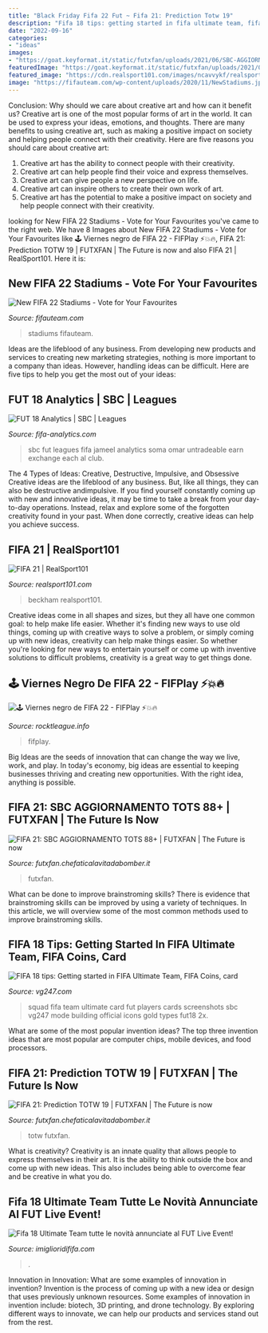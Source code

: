 ```yaml
---
title: "Black Friday Fifa 22 Fut ~ Fifa 21: Prediction Totw 19"
description: "Fifa 18 tips: getting started in fifa ultimate team, fifa coins, card"
date: "2022-09-16"
categories:
- "ideas"
images:
- "https://goat.keyformat.it/static/futxfan/uploads/2021/06/SBC-AGGIORNAMENTO-TOTS-88.jpeg"
featuredImage: "https://goat.keyformat.it/static/futxfan/uploads/2021/02/Prediction-TOTW-19.jpg"
featured_image: "https://cdn.realsport101.com/images/ncavvykf/realsport-production/021bd072374ee38bc5ca5a332c6627162ae998ed-1280x720.png?rect=0,0,1280,719&amp;w=700&amp;h=393&amp;auto=format"
image: "https://fifauteam.com/wp-content/uploads/2020/11/NewStadiums.jpg"
---
```



Conclusion: Why should we care about creative art and how can it benefit us?
Creative art is one of the most popular forms of art in the world. It can be used to express your ideas, emotions, and thoughts. There are many benefits to using creative art, such as making a positive impact on society and helping people connect with their creativity. Here are five reasons you should care about creative art: 
1) Creative art has the ability to connect people with their creativity.
2) Creative art can help people find their voice and express themselves.
3) Creative art can give people a new perspective on life.
4) Creative art can inspire others to create their own work of art.
5) Creative art has the potential to make a positive impact on society and help people connect with their creativity.

	

		
looking for New FIFA 22 Stadiums - Vote for Your Favourites you've came to the right web. We have 8 Images about New FIFA 22 Stadiums - Vote for Your Favourites like 🕹️ Viernes negro de FIFA 22 - FIFPlay ⚡💥🔥, FIFA 21: Prediction TOTW 19 | FUTXFAN | The Future is now and also FIFA 21 | RealSport101. Here it is:
		
    
## New FIFA 22 Stadiums - Vote For Your Favourites

<img loading=lazy src="https://fifauteam.com/wp-content/uploads/2020/11/NewStadiums.jpg" onerror="this.onerror=null;this.src='https://tse3.mm.bing.net/th?id=OIP.rbyKDzXaX3umBeuvMyyexQHaDx&amp;pid=15.1';" alt="New FIFA 22 Stadiums - Vote for Your Favourites">

_Source: fifauteam.com_

>stadiums fifauteam. 

	

Ideas are the lifeblood of any business. From developing new products and services to creating new marketing strategies, nothing is more important to a company than ideas. However, handling ideas can be difficult. Here are five tips to help you get the most out of your ideas:

    
## FUT 18 Analytics | SBC | Leagues

<img loading=lazy src="http://fifa-analytics.com/images/18/sets/2029000-f3bde61e-d705.png?1536251080" onerror="this.onerror=null;this.src='https://tse2.mm.bing.net/th?id=OIP.mpndASK7_jFn-uEu2nKsrQAAAA&amp;pid=15.1';" alt="FUT 18 Analytics | SBC | Leagues">

_Source: fifa-analytics.com_

>sbc fut leagues fifa jameel analytics soma omar untradeable earn exchange each al club. 

	

The 4 Types of Ideas: Creative, Destructive, Impulsive, and Obsessive
Creative ideas are the lifeblood of any business. But, like all things, they can also be destructive andimpulsive. If you find yourself constantly coming up with new and innovative ideas, it may be time to take a break from your day-to-day operations. Instead, relax and explore some of the forgotten creativity found in your past. When done correctly, creative ideas can help you achieve success.

    
## FIFA 21 | RealSport101

<img loading=lazy src="https://cdn.realsport101.com/images/ncavvykf/realsport-production/021bd072374ee38bc5ca5a332c6627162ae998ed-1280x720.png?rect=0,0,1280,719&amp;w=700&amp;h=393&amp;auto=format" onerror="this.onerror=null;this.src='https://tse4.mm.bing.net/th?id=OIP.JvPBu0FM-uQ4fjppIFPjWgHaEK&amp;pid=15.1';" alt="FIFA 21 | RealSport101">

_Source: realsport101.com_

>beckham realsport101. 

	

Creative ideas come in all shapes and sizes, but they all have one common goal: to help make life easier. Whether it's finding new ways to use old things, coming up with creative ways to solve a problem, or simply coming up with new ideas, creativity can help make things easier. So whether you're looking for new ways to entertain yourself or come up with inventive solutions to difficult problems, creativity is a great way to get things done.

    
## 🕹️ Viernes Negro De FIFA 22 - FIFPlay ⚡💥🔥

<img loading=lazy src="https://rocktleague.info/wp-content/uploads/2021/11/fifa-22-black-friday.jpg" onerror="this.onerror=null;this.src='https://tse1.mm.bing.net/th?id=OIP.NuKJnm3DY0cA_Eeit5SvhAHaEK&amp;pid=15.1';" alt="🕹️ Viernes negro de FIFA 22 - FIFPlay ⚡💥🔥">

_Source: rocktleague.info_

>fifplay. 

	

Big Ideas are the seeds of innovation that can change the way we live, work, and play. In today's economy, big ideas are essential to keeping businesses thriving and creating new opportunities. With the right idea, anything is possible.

    
## FIFA 21: SBC AGGIORNAMENTO TOTS 88+ | FUTXFAN | The Future Is Now

<img loading=lazy src="https://goat.keyformat.it/static/futxfan/uploads/2021/06/SBC-AGGIORNAMENTO-TOTS-88.jpeg" onerror="this.onerror=null;this.src='https://tse2.mm.bing.net/th?id=OIP.e-_IOwNCfoaJ7a6rPFpKEgHaEK&amp;pid=15.1';" alt="FIFA 21: SBC AGGIORNAMENTO TOTS 88+ | FUTXFAN | The Future is now">

_Source: futxfan.chefaticalavitadabomber.it_

>futxfan. 

	

What can be done to improve brainstroming skills?
There is evidence that brainstroming skills can be improved by using a variety of techniques. In this article, we will overview some of the most common methods used to improve brainstroming skills.

    
## FIFA 18 Tips: Getting Started In FIFA Ultimate Team, FIFA Coins, Card

<img loading=lazy src="https://assets.vg247.com/current/2017/09/fut18-squad_buildinglg-2x.jpg" onerror="this.onerror=null;this.src='https://tse2.mm.bing.net/th?id=OIP.hgGA6qiBRhweH_T1MFN8qAHaEK&amp;pid=15.1';" alt="FIFA 18 tips: Getting started in FIFA Ultimate Team, FIFA Coins, card">

_Source: vg247.com_

>squad fifa team ultimate card fut players cards screenshots sbc vg247 mode building official icons gold types fut18 2x. 

	

What are some of the most popular invention ideas?
The top three invention ideas that are most popular are computer chips, mobile devices, and food processors.

    
## FIFA 21: Prediction TOTW 19 | FUTXFAN | The Future Is Now

<img loading=lazy src="https://goat.keyformat.it/static/futxfan/uploads/2021/02/Prediction-TOTW-19.jpg" onerror="this.onerror=null;this.src='https://tse2.mm.bing.net/th?id=OIP.OJh8HPu9ItX5h2Yv_Z6_VAHaEK&amp;pid=15.1';" alt="FIFA 21: Prediction TOTW 19 | FUTXFAN | The Future is now">

_Source: futxfan.chefaticalavitadabomber.it_

>totw futxfan. 

	

What is creativity?
Creativity is an innate quality that allows people to express themselves in their art. It is the ability to think outside the box and come up with new ideas. This also includes being able to overcome fear and be creative in what you do.

    
## Fifa 18 Ultimate Team Tutte Le Novità Annunciate Al FUT Live Event!

<img loading=lazy src="https://imiglioridififa.com/wp-content/uploads/2017/07/fifa-18-ultimate-team.jpg" onerror="this.onerror=null;this.src='https://tse1.mm.bing.net/th?id=OIP.GJCka6c-CAUX9FykH6WH2QHaFO&amp;pid=15.1';" alt="Fifa 18 Ultimate Team tutte le novità annunciate al FUT Live Event!">

_Source: imiglioridififa.com_

>. 

	

Innovation in Innovation: What are some examples of innovation in invention?
Invention is the process of coming up with a new idea or design that uses previously unknown resources. Some examples of innovation in invention include: biotech, 3D printing, and drone technology. By exploring different ways to innovate, we can help our products and services stand out from the rest.

